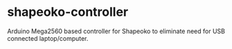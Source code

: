 shapeoko-controller
===================

Arduino Mega2560 based controller for Shapeoko to eliminate need for USB connected laptop/computer.
